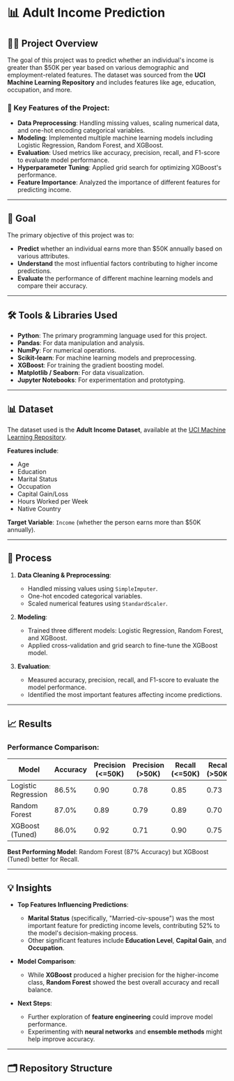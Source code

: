 # 📊 Adult Income Prediction

## 👨‍💻 Project Overview

The goal of this project was to predict whether an individual's income is greater than $50K per year based on various demographic and employment-related features. The dataset was sourced from the **UCI Machine Learning Repository** and includes features like age, education, occupation, and more.

### 🧩 Key Features of the Project:
- **Data Preprocessing**: Handling missing values, scaling numerical data, and one-hot encoding categorical variables.
- **Modeling**: Implemented multiple machine learning models including Logistic Regression, Random Forest, and XGBoost.
- **Evaluation**: Used metrics like accuracy, precision, recall, and F1-score to evaluate model performance.
- **Hyperparameter Tuning**: Applied grid search for optimizing XGBoost's performance.
- **Feature Importance**: Analyzed the importance of different features for predicting income.

---

## 🔎 Goal

The primary objective of this project was to:
- **Predict** whether an individual earns more than $50K annually based on various attributes.
- **Understand** the most influential factors contributing to higher income predictions.
- **Evaluate** the performance of different machine learning models and compare their accuracy.

---

## 🛠 Tools & Libraries Used

- **Python**: The primary programming language used for this project.
- **Pandas**: For data manipulation and analysis.
- **NumPy**: For numerical operations.
- **Scikit-learn**: For machine learning models and preprocessing.
- **XGBoost**: For training the gradient boosting model.
- **Matplotlib / Seaborn**: For data visualization.
- **Jupyter Notebooks**: For experimentation and prototyping.

---

## 📊 Dataset

The dataset used is the **Adult Income Dataset**, available at the [UCI Machine Learning Repository](https://archive.ics.uci.edu/ml/datasets/adult).

**Features include**:
- Age
- Education
- Marital Status
- Occupation
- Capital Gain/Loss
- Hours Worked per Week
- Native Country

**Target Variable**: `Income` (whether the person earns more than $50K annually).

---

## 🚀 Process

1. **Data Cleaning & Preprocessing**:
   - Handled missing values using `SimpleImputer`.
   - One-hot encoded categorical variables.
   - Scaled numerical features using `StandardScaler`.

2. **Modeling**:
   - Trained three different models: Logistic Regression, Random Forest, and XGBoost.
   - Applied cross-validation and grid search to fine-tune the XGBoost model.

3. **Evaluation**:
   - Measured accuracy, precision, recall, and F1-score to evaluate the model performance.
   - Identified the most important features affecting income predictions.

---

## 📈 Results

### Performance Comparison:

| Model            | Accuracy | Precision (<=50K) | Precision (>50K) | Recall (<=50K) | Recall (>50K) |
|------------------|----------|-------------------|------------------|----------------|---------------|
| Logistic Regression | 86.5%    | 0.90              | 0.78             | 0.85           | 0.73          |
| Random Forest     | 87.0%    | 0.89              | 0.79             | 0.89           | 0.70          |
| XGBoost (Tuned)  | 86.0%    | 0.92              | 0.71             | 0.90           | 0.75          |

**Best Performing Model**: Random Forest (87% Accuracy) but XGBoost (Tuned) better for Recall.

---

## 💡 Insights

- **Top Features Influencing Predictions**:
  - **Marital Status** (specifically, "Married-civ-spouse") was the most important feature for predicting income levels, contributing 52% to the model's decision-making process.
  - Other significant features include **Education Level**, **Capital Gain**, and **Occupation**.
  
- **Model Comparison**:
  - While **XGBoost** produced a higher precision for the higher-income class, **Random Forest** showed the best overall accuracy and recall balance.
  
- **Next Steps**:
  - Further exploration of **feature engineering** could improve model performance.
  - Experimenting with **neural networks** and **ensemble methods** might help improve accuracy.

---

## 🗂 Repository Structure

